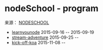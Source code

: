 # nodeSchool - program

来源： [NODESCHOOL](http://nodeschool.io/zh-cn/)

* [learnyounode](https://github.com/workshopper/learnyounode) 2015-09-16 -- 2015-09-19
* [stream-adventure](https://github.com/substack/stream-adventure) 2015-09-25 -- 
* [kick-off-koa](https://github.com/koajs/kick-off-koa) 2015-11-08 -- 

